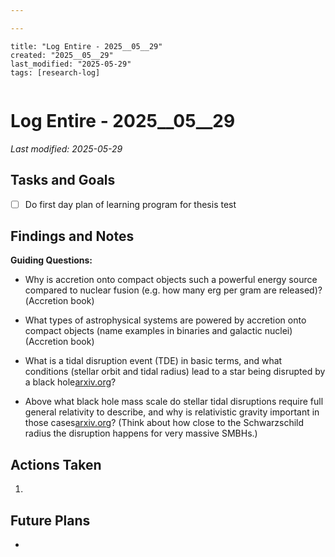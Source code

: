 ```yaml
---

---
```

```
title: "Log Entire - 2025__05__29"
created: "2025__05__29"
last_modified: "2025-05-29"
tags: [research-log]
 
```



# Log Entire - 2025__05__29  
_Last modified: 2025-05-29_

## Tasks and Goals
- [ ] Do first day plan of learning program for thesis test

## Findings and Notes
**Guiding Questions:**

- Why is accretion onto compact objects such a powerful energy source compared to nuclear fusion (e.g. how many erg per gram are released)?(Accretion book)
    
- What types of astrophysical systems are powered by accretion onto compact objects (name examples in binaries and galactic nuclei)(Accretion book)
    
- What is a tidal disruption event (TDE) in basic terms, and what conditions (stellar orbit and tidal radius) lead to a star being disrupted by a black hole[arxiv.org](https://arxiv.org/abs/1801.10180#:~:text=,8)?
    
- Above what black hole mass scale do stellar tidal disruptions require full general relativity to describe, and why is relativistic gravity important in those cases[arxiv.org](https://arxiv.org/abs/1801.10180#:~:text=bright%20electromagnetic%20flare%20as%20it,of%20relativistic%20precession%20on%20stream)? (Think about how close to the Schwarzschild radius the disruption happens for very massive SMBHs.)
## Actions Taken
1. 

## Future Plans
- 
